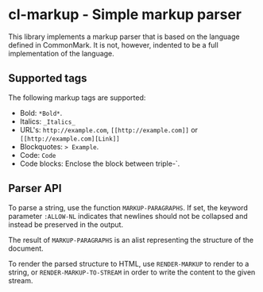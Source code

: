cl-markup - Simple markup parser
================================

This library implements a markup parser that is based on the
language defined in CommonMark. It is not, however, indented to be a
full implementation of the language.

Supported tags
--------------

The following markup tags are supported:

  - Bold: `*Bold*`.
  - Italics: `_Italics_`
  - URL's: `http://example.com`, `[[http://example.com]]` or
    `[[http://example.com][Link]]`
  - Blockquotes: `> Example`.
  - Code: `Code`
  - Code blocks: Enclose the block between triple-`.

Parser API
----------

To parse a string, use the function `MARKUP-PARAGRAPHS`. If set, the
keyword parameter `:ALLOW-NL` indicates that newlines should not be
collapsed and instead be preserved in the output.

The result of `MARKUP-PARAGRAPHS` is an alist representing the
structure of the document.

To render the parsed structure to HTML, use `RENDER-MARKUP` to render
to a string, or `RENDER-MARKUP-TO-STREAM` in order to write the
content to the given stream.
